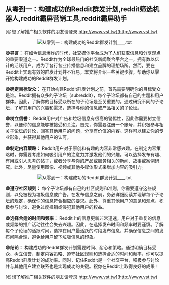 ## **从零到一：构建成功的Reddit群发计划,reddit筛选机器人,reddit霸屏营销工具,reddit霸屏助手**

[😍想了解推广相关软件的朋友请登录 http://www.vst.tw](http://www.vst.tw)

 <center><img src="https://vst.tw/MP4/tuiguang/png/6.png" alt="从零到一：构建成功的Reddit群发计划____.txt"></center>

**😄导言：**
在如今信息爆炸的时代，社交媒体平台成为了人们获取信息和分享观点的重要渠道之一。Reddit作为全球最热门的社交新闻聚合平台之一，拥有数以亿计的活跃用户，成为了各行各业传播信息和建立品牌的理想场所。然而，要在Reddit上实现有效的群发计划并不容易，本文将介绍一些关键步骤，帮助你从零开始构建成功的Reddit群发计划。

**😄确定目标受众：**
在开始构建Reddit群发计划之前，首先需要明确你的目标受众是谁。Reddit拥有众多的子论坛（subreddit），每个子论坛都有自己的主题和用户群体。因此，了解你的目标受众所在的子论坛是至关重要的。通过研究不同的子论坛，了解其用户的兴趣和需求，选择与你的信息或产品相关的子论坛。

**😄树立信誉：**
Reddit用户对广告和垃圾信息有很高的警惕性，因此你需要树立信誉，以便你的信息能够被接受和关注。首先，你需要注册一个账号，并积极参与相关子论坛的讨论，回答其他用户的问题，分享有价值的内容。这样可以建立你的专业形象，并获得其他用户的认可。

**😄制定内容策略：**
Reddit用户对于原创和有趣的内容非常感兴趣。在制定内容策略时，你需要考虑如何吸引用户的注意力并激发他们的兴趣。可以选择发布有趣、有用或引人思考的帖子，或者分享与你的产品或服务相关的新闻、故事或案例研究。此外，尽量使用图像、视频或其他多媒体形式来增加内容的吸引力。

 <center><img src="https://vst.tw/MP4/tuiguang/png/4.png" alt="从零到一：构建成功的Reddit群发计划____.txt"></center>

**😄遵守社区规则：**
每个子论坛都有自己的社区规则和准则，你需要遵守这些规则，以免被视为垃圾信息或广告。在发布信息之前，务必详细阅读并理解每个子论坛的规定，确保你的信息符合相应的要求。此外，尊重其他用户的意见和观点，积极参与讨论，避免过度推销或侵犯其他用户的权益。

**😄选择合适的时间和频率：**
Reddit上的信息更新非常迅速，用户对于重复的信息或频繁的推广活动往往会失去兴趣。因此，在选择发布时间和频率时要谨慎。了解每个子论坛的活跃时间，选择在用户最活跃的时段发布信息，并确保信息之间的发布间隔合理，避免给用户留下垃圾信息的印象。

**😄结论：**
构建成功的Reddit群发计划需要时间、耐心和策略。通过明确目标受众、树立信誉、制定内容策略、遵守社区规则和选择合适的时间和频率，你可以提高Reddit群发计划的成功率。同时，记住Reddit是一个社交平台，积极参与讨论并与其他用户建立联系也是实现成功的关键。祝你在Reddit上取得良好的成果！

[😍想了解推广相关软件的朋友请登录 http://www.vst.tw](http://www.vst.tw)




